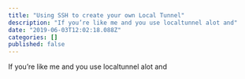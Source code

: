 ```yaml
---
title: "Using SSH to create your own Local Tunnel"
description: "If you’re like me and you use localtunnel alot and"
date: "2019-06-03T12:02:18.088Z"
categories: []
published: false
---
```


  

If you’re like me and you use localtunnel alot and
